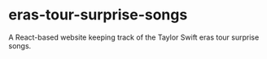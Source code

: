 # eras-tour-surprise-songs
A React-based website keeping track of the Taylor Swift eras tour surprise songs.
